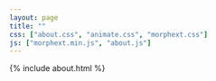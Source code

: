 ```yaml
---
layout: page
title: ""
css: ["about.css", "animate.css", "morphext.css"]
js: ["morphext.min.js", "about.js"]
---
```

{% include about.html %}